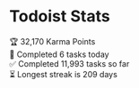 
# Todoist Stats

<!-- TODO-IST:START -->
🏆  32,170 Karma Points           
🌸  Completed 6 tasks today           
✅  Completed 11,993 tasks so far           
⏳  Longest streak is 209 days
<!-- TODO-IST:END -->
